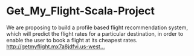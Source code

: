 # Get_My_Flight-Scala-Project
We are proposing to build a profile based flight recommendation system, which will predict the flight rates for a particular destination, in order to enable the user to book a flight at its cheapest rates. http://getmyflight.mx7a8jdfvi.us-west…
